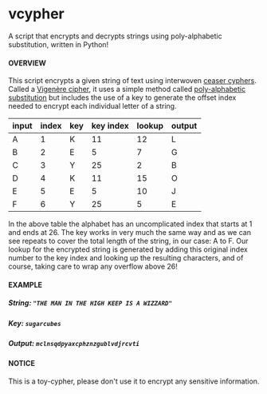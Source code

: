 # vcypher
A script that encrypts and decrypts strings using poly-alphabetic substitution, written in Python!

#### OVERVIEW
This script encrypts a given string of text using interwoven [ceaser cyphers](https://en.wikipedia.org/wiki/Caesar_cipher). Called a [Vigenère cipher](https://en.wikipedia.org/wiki/Vigen%C3%A8re_cipher), it uses a simple method called [poly-alphabetic substitution](https://en.wikipedia.org/wiki/Polyalphabetic_cipher) but includes the use of a key to generate the offset index needed to encrypt each individual letter of a string.

| input | index | key | key index | lookup | output |
| --- | --- | --- | --- | --- | --- |
A | 1 | K | 11 | 12 | L |
B | 2 | E | 5  | 7  | G |
C | 3 | Y | 25 | 2  | B |
D | 4 | K | 11 | 15 | O |
E | 5 | E | 5  | 10 | J |
F | 6 | Y | 25 | 5  | E |

In the above table the alphabet has an uncomplicated index that starts at 1 and ends at 26. The key works in very much the same way and as we can see repeats to cover the total length of the string, in our case: A to F. Our lookup for the encrypted string is generated by adding this original index number to the key index and looking up the resulting characters, and of course, taking care to wrap any overflow above 26!

#### EXAMPLE

##### String: `"THE MAN IN THE HIGH KEEP IS A WIZZARD"`
##### Key: `sugarcubes`
##### Output: `mclnsqdpyaxcphznzgublvdjrcvti`

#### NOTICE
This is a toy-cypher, please don't use it to encrypt any sensitive information.
